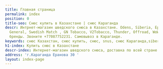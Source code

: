 ```yaml
---
title: Главная страница
permalink: index
position: 0
title-seo: Снюс купить в Казахстане | снюс Караганда
descr: Интрнет-магазин шведского снюса в Казахстане. Odens, Siberia, Epok, Thunder,
  General, Swedish Match , GN Tobacco, V2Tobacco, Thunder, Offroad, WoW , и другие
  бренды. Звоните +77087752231. Самовывоз в Караганде.
keywords: снюс Казахстан, снюс купить, снюс, snus, снюс Караганда,siberia,odens,thunder,
h1-index: Купить снюс в Казахстане
descr-index: Интернет-магазин шведского снюса, доставка по всей стране.
address: 'г.Караганда Еранова 30 '
layout: index-page
---
```



